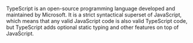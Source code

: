 TypeScript is an open-source programming language developed and maintained by Microsoft. It is a strict syntactical superset of JavaScript, which means that any valid JavaScript code is also valid TypeScript code, but TypeScript adds optional static typing and other features on top of JavaScript.